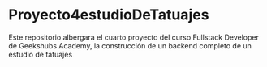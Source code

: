 # Proyecto4estudioDeTatuajes
Este repositorio albergara el cuarto proyecto del curso Fullstack Developer de Geekshubs Academy, la construcción de un backend completo de un estudio de tatuajes
